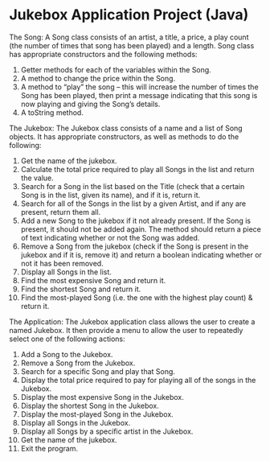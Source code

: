 # Jukebox Application Project (Java)

The Song:
A Song class consists of an artist, a title, a price, a play count (the number of times that song has been played) and a length. Song class has appropriate constructors and the following methods:
1. Getter methods for each of the variables within the Song.
2. A method to change the price within the Song.
3. A method to “play” the song – this will increase the number of times the Song has been played, then print a message indicating that this song is now playing and giving the Song’s details.
4. A toString method.

The Jukebox:
The Jukebox class consists of a name and a list of Song objects. It has appropriate constructors, as well as methods to do the following:
1. Get the name of the jukebox.
2. Calculate the total price required to play all Songs in the list and return the value.
3. Search for a Song in the list based on the Title (check that a certain Song is in the list, given its name), and if it is, return it.
4. Search for all of the Songs in the list by a given Artist, and if any are present, return them all.
5. Add a new Song to the jukebox if it not already present. If the Song is present, it should not be added again. The method should return a piece of text indicating whether or not the Song was added.
6. Remove a Song from the jukebox (check if the Song is present in the jukebox and if it is, remove it) and return a boolean indicating whether or not it has been removed.
7. Display all Songs in the list.
8. Find the most expensive Song and return it.
9. Find the shortest Song and return it.
10. Find the most-played Song (i.e. the one with the highest play count) & return it.

The Application:
The Jukebox application class allows the user to create a named Jukebox. It then provide a menu to allow the user to repeatedly select one of the following actions:
1. Add a Song to the Jukebox.
2. Remove a Song from the Jukebox.
3. Search for a specific Song and play that Song.
4. Display the total price required to pay for playing all of the songs in the Jukebox.
5. Display the most expensive Song in the Jukebox.
6. Display the shortest Song in the Jukebox.
7. Display the most-played Song in the Jukebox.
8. Display all Songs in the Jukebox.
9. Display all Songs by a specific artist in the Jukebox.
10. Get the name of the jukebox.
11. Exit the program.

